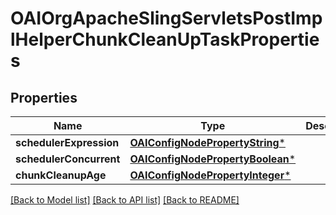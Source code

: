 # OAIOrgApacheSlingServletsPostImplHelperChunkCleanUpTaskProperties

## Properties
Name | Type | Description | Notes
------------ | ------------- | ------------- | -------------
**schedulerExpression** | [**OAIConfigNodePropertyString***](OAIConfigNodePropertyString.md) |  | [optional] 
**schedulerConcurrent** | [**OAIConfigNodePropertyBoolean***](OAIConfigNodePropertyBoolean.md) |  | [optional] 
**chunkCleanupAge** | [**OAIConfigNodePropertyInteger***](OAIConfigNodePropertyInteger.md) |  | [optional] 

[[Back to Model list]](../README.md#documentation-for-models) [[Back to API list]](../README.md#documentation-for-api-endpoints) [[Back to README]](../README.md)


